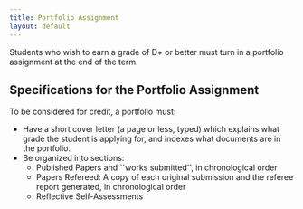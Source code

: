 ```yaml
---
title: Portfolio Assignment
layout: default
---
```


Students who wish to earn a grade of D+ or better must turn in a portfolio assignment
at the end of the term.

## Specifications for the Portfolio Assignment

To be considered for credit, a portfolio must:

- Have a short cover letter (a page or less, typed) which explains what grade
the student is applying for, and indexes what documents are in the portfolio.
- Be organized into sections:
  * Published Papers and ``works submitted'', in chronological order
  * Papers Refereed: A copy of each original submission and the referee report generated,
  in chronological order
  * Reflective Self-Assessments
